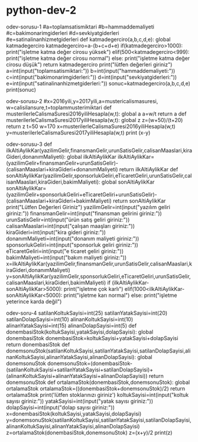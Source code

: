 # python-dev-2
odev-sorusu-1
#a=toplamsatismiktari
#b=hammaddemaliyeti
#c=bakimonarimgiderleri
#d=sevkiyatgiderleri
#e=satinalinanhizmetgiderleri
def katmadegerciro(a,b,c,d,e):
    global katmadegerciro
    katmadegerciro=a-(b+c+d+e)
    if(katmadegerciro>1000):
        print("işletme katma değer cirosu yüksek")
    elif(500<katmadegerciro<999):
        print("işletme katma değer cirosu normal")
    else:
        print("işletme katma değer cirosu düşük")
        return katmadegerciro
print("lütfen değerleri giriniz")
a=int(input("toplamsatismiktari:"))
b=int(input("hammaddemaliyeti:"))
c=int(input("bakimonarimgiderleri:"))
d=int(input("sevkiyatgiderleri:"))
e=int(input("satinalinanhizmetgiderleri:"))
sonuc=katmadegerciro(a,b,c,d,e)
print(sonuc)




odev-sorusu-2
#x=2016yili,y=2017yili,a=mustericalismasuresi, w=calisilansure,t=toplammusterimiktari
def musterilerleCalismaSuresi2016yiliHesapla(w,t):
    global a
    a=w/t
    return a
def musterilerleCalismaSuresi2017yiliHesapla(w,t):
    global z
    z=(w+50)/(t+20)
    return z
t=50
w=170
x=musterilerleCalismaSuresi2016yiliHesapla(w,t)
y=musterilerleCalismaSuresi2017yiliHesapla(w,t)
print (x-y)




odev-sorusu-3
def ilkAltiAylikKar(yazilimGelir,finansmanGelir,urunSatisGelir,calisanMaaslari,kiraGideri,donanımMaliyeti):
    global ilkAltiAylikKar
    ilkAltiAylikKar=(yazilimGelir+finansmanGelir+urunSatisGelir)-(calisanMaaslari+kiraGideri+donanımMaliyeti)
    return ilkAltiAylikKar
def sonAltiAylikKar(yazilimGelir,sponsorlukGeliri,eTicaretGeliri,urunSatisGelir,calisanMaaslari,kiraGideri,bakimMaliyeti):
    global sonAltiAylikKar
    sonAltiAylikKar=(yazilimGelir+sponsorlukGeliri+eTicaretGeliri+urunSatisGelir)-(calisanMaaslari+kiraGideri+bakimMaliyeti)
    return sonAltiAylikKar
print("Lütfen Değerleri Giriniz")
yazilimGelir=int(input("yazılım geliri giriniz:"))
finansmanGelir=int(input("finansman gelirini giriniz:"))
urunSatisGelir=int(input("ürün satış geliri giriniz:"))
calisanMaaslari=int(input("çalışan maaşları giriniz:"))
kiraGideri=int(input("kira gideri giriniz:"))
donanımMaliyeti=int(input("donanım maliyeti giriniz:"))
sponsorlukGeliri=int(input("sponsorluk geliri giriniz:"))
eTicaretGeliri=int(input("e ticaret geliri giriniz:"))
bakimMaliyeti=int(input("bakım maliyeti giriniz:"))
x=ilkAltiAylikKar(yazilimGelir,finansmanGelir,urunSatisGelir,calisanMaaslari,kiraGideri,donanımMaliyeti)
y=sonAltiAylikKar(yazilimGelir,sponsorlukGeliri,eTicaretGeliri,urunSatisGelir,calisanMaaslari,kiraGideri,bakimMaliyeti)
if (ilkAltiAylikKar-sonAltiAylikKar>5000):
    print("işletme çok karlı")
elif(1000<ilkAltiAylikKar-sonAltiAylikKar<5000):
    print("işletme karı normal")
else:
    print("işletme yeterince karda değil")
    
    
    
    
    
    
odev-soru-4
satilanKoltukSayisi=int(25)
satilanYatakSayisi=int(20)
satilanDolapSayisi=int(10)
alinanKoltukSayisi=int(10)
alinanYatakSayisi=int(15)
alinanDolapSayisi=int(5)
def donembasiStok(koltukSayisi,yatakSayisi,dolapSayisi):
    global donembasiStok
    donembasiStok=koltukSayisi+yatakSayisi+dolapSayisi
    return donembasiStok
def donemsonuStok(satilanKoltukSayisi,satilanYatakSayisi,satilanDolapSayisi,alinanKoltukSayisi,alinanYatakSayisi,alinanDolapSayisi):
    global donemsonuStok
    donemsonuStok=(donembasiStok-(satilanKoltukSayisi+satilanYatakSayisi+satilanDolapSayisi)+(alinanKoltukSayisi+alinanYatakSayisi+alinanDolapSayisi))
    return donemsonuStok
def ortalamaStok(donembasiStok,donemsonuStok):
    global ortalamaStok
    ortalamaStok=((donembasiStok+donemsonuStok)/2)
    return ortalamaStok
print('lütfen stoklarınızı giriniz')
koltukSayisi=int(input("koltuk sayısı giriniz:"))
yatakSayisi=int(input("yatak sayısı giriniz:"))
dolapSayisi=int(input("dolap sayısı giriniz:"))
x=donembasiStok(koltukSayisi,yatakSayisi,dolapSayisi)
y=donemsonuStok(satilanKoltukSayisi,satilanYatakSayisi,satilanDolapSayisi,alinanKoltukSayisi,alinanYatakSayisi,alinanDolapSayisi)
z=ortalamaStok(donembasiStok,donemsonuStok)
z=(x+y)/2
print(z)


